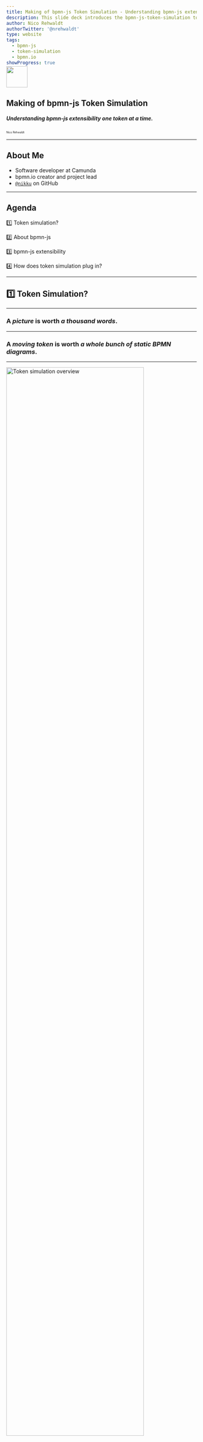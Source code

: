 ```yaml
---
title: Making of bpmn-js Token Simulation - Understanding bpmn-js extensibility one token at a time.
description: This slide deck introduces the bpmn-js-token-simulation tool and showcases how it was built on top of bpmn-js extensible foundations. The tool is a more complex bpmn-js extention and thus, serves as a good example how bpmn-js can be extended.
author: Nico Rehwaldt
authorTwitter: '@nrehwaldt'
type: website
tags:
  - bpmn-js
  - token-simulation
  - bpmn.io
showProgress: true
---
```


<!--config
theme=cccon
-->

<style>
  .slide:not([data-theme]):before {
    content: '';
    position: absolute;
    left: 0;
    top: 0;
    right: 0;
    background: #ff3000;
    height: .2em;
  }

  .slide[data-theme='cccon'] {
    --font-family-body: Arial;
    --font-family-heading: Arial;
    --slide-margin: 4rem;
    --block-margin: calc(var(--slide-margin) * .25);
    background: url('./community-summit-bg.png');
    color: white;
  }

  .slide[data-theme='cccon'] h5,
  .slide[data-theme='cccon'] p {
    margin-top: var(--block-margin);
  }

  .slide[data-theme='eco'] {
    --color-highlight-bg: #ff3000;
  }
</style>


<img src="./community-summit-logo-white.svg" style="height: 4em; margin-top: -2em; display: block;" />

## Making of bpmn-js Token Simulation

##### Understanding bpmn-js extensibility one token at a time.

<small style="font-size: .5em">Nico Rehwaldt</small>


---

## About Me

* Software developer at Camunda
* bpmn.io creator and project lead
* [`@nikku`](https://github.com/nikku) on GitHub

---

## Agenda

:one: Token simulation?

:two: About bpmn-js

:three: bpmn-js extensibility

:four: How does token simulation plug in?

---

## :one: Token Simulation?

---

<!--config
align=right
theme=eco
-->

### A _picture_ is worth _a thousand words_.

---

<!--config
align=right
theme=eco
-->

### A _moving token_ is worth _a whole bunch of static BPMN diagrams_.

---

[<img src="./token-simulation.png" alt="Token simulation overview" width="85%">](https://github.com/bpmn-io/bpmn-js-token-simulation)

---

## Core Idea: Token Flow = :bulb:

* Understand wait, join, and split semantics
* Learn BPMN execution in a playful manner
* Aid your understanding of a diagrams semantics

---

## What it is not

* Batch processing simulator
* Business intelligence tool
* Verifier / dead lock / live lock analyzer

---

## :two: About bpmn-js

---

## bpmn-js

* A BPMN diagram renderer and editing toolkit
* Embeds into any web page
* Extensible by design

<small style="margin-top: 2em; display: block">:arrow_right: [`https://github.com/bpmn-io/bpmn-js`](https://github.com/bpmn-io/bpmn-js)</small>

---

<img src="./application-processing.svg" title="Huge diagram" width="85%">

---

[<img src="./kids-at-home-edition.png" alt="Modeling, Kids at Home" width="85%">](https://bpmn.io/blog/posts/2020-modeling-kids-at-home-edition.html)

---

[![Nyan cat](./nyan.gif)](https://github.com/bpmn-io/bpmn-js-nyan)

---

[<img src="./camunda-modeler.png" title="Camunda Modeler" width="85%">](https://github.com/camunda/camunda-modeler)

---

## :three: bpmn-js Extensibility

---

## A (BPMN) Diagram Toolbox

* Element discovery, rendering and interaction
* Selection, navigation, search
* Palette and context pad
* Modeling primitives and stacked behaviors
* Overlays
* ...

---

## An Extensible Architecture

* Named Services offer behavior
* Modules group services into logical units
* Instantiation and discovery via [dependency injection](https://en.wikipedia.org/wiki/Dependency_injection)

---


## Extension Cases

* :orange_book: Interface with bpmn-js via API
* :blue_book: Build your own extensions
* :green_book: Replace an existing service / functionality

---

## :orange_book: Select an Element

```javascript
const bpmnModeler = new BpmnModeler();

const selection = bpmnModeler.get('selection');
const elementRegistry = bpmnModeler.get('elementRegistry');

selection.select([
  elementRegistry.get('Task_1')
]);
```

---

## :orange_book: Model Programmatically

```javascript
const modeling = bpmnModeler.get('modeling');

modeling.createShape(
  { type: 'bpmn:ServiceTask' },
  { x: 10, y: 20 }
);
```

---

## :blue_book: Implement a Service

```javascript
// TaskSelection.js
export default function TaskSelection(selection, elementRegistry) {

  /**
   * Select this very special task
   */
  this.selectTask1 = function() {
    selection.select([
      elementRegistry.get('Task_1')
    ])
  };
}
```

---

## :blue_book: Create a Module

```javascript
// TaskSelectionModule.js
import TaskSelection from './TaskSelection';

export default {
  taskSelection: [ 'type', TaskSelection ]
};
```

---

## :blue_book: Extend bpmn-js

```javascript
import taskSelectionModule from './TaskSelectionModule';

const bpmnModeler = new BpmnModeler({
  additionalModules: [
    taskSelectionModule
  ]
});

const taskSelection = bpmnModeler.get('taskSelection');

taskSelection.selectTask1();
```

---

## :four: How does token simulation plug in?

---

<!--config
align=center
theme=eco
-->

## Code Review

---

## In a Nutshell

* Visualizations on top of the actual BPMN diagram
* Accounts for _editor_ or _viewer_
* Custom controls to interact with the simulator
* Disabled modeling interaction :skull_and_crossbones:
* A (single instance) process engine

---

<!--config
align=left
-->

<img src="./community-summit-logo-black.svg" style="height: 4em; margin-top: -2em; display: block; float: left;" />

## Thank you.

---

<!--config
align=center
-->

# :question:

---

## Resources

* https://github.com/bpmn-io/bpmn-js-token-simulation

* https://forum.bpmn.io